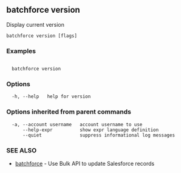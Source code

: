 ## batchforce version

Display current version

```
batchforce version [flags]
```

### Examples

```

  batchforce version

```

### Options

```
  -h, --help   help for version
```

### Options inherited from parent commands

```
  -a, --account username   account username to use
      --help-expr          show expr language definition
      --quiet              suppress informational log messages
```

### SEE ALSO

* [batchforce](batchforce.md)	 - Use Bulk API to update Salesforce records

